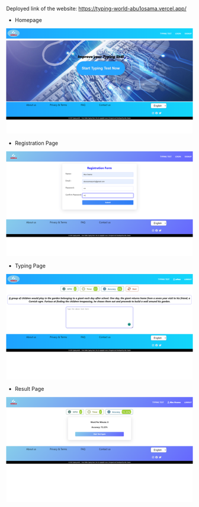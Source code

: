 Deployed link of the website: https://typing-world-abu1osama.vercel.app/

- Homepage

![Homepage](src/Assest/red1.png)

- Registration Page

![Registration Page](src/Assest/Red3.png)

- Typing Page

![Typing Page](src/Assest/Red2.png)

- Result Page

![Result Page](src/Assest/typing5.png)

